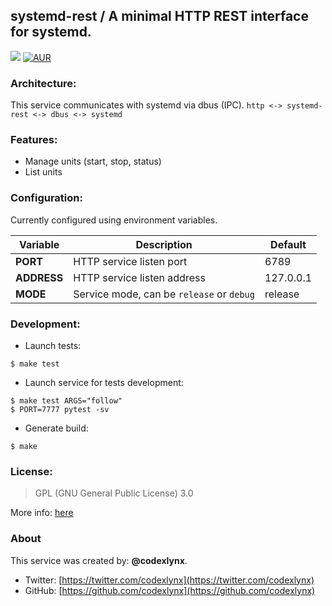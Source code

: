 ## systemd-rest / A minimal HTTP REST interface for systemd.
![](https://github.com/codexlynx/systemd-rest/workflows/CI/badge.svg) [![AUR](https://img.shields.io/aur/license/yaourt.svg)](blob/master/LICENSE)

### Architecture:
This service communicates with systemd via dbus (IPC). ```http <-> systemd-rest <-> dbus <-> systemd```

### Features:
* Manage units (start, stop, status)
* List units

### Configuration:
Currently configured using environment variables.

| Variable | Description | Default |
| -- | -- | -- |
| __PORT__ | HTTP service listen port | 6789 |
| __ADDRESS__ | HTTP service listen address | 127.0.0.1 |
| __MODE__ | Service mode, can be `release` or `debug` | release |

### Development:

* Launch tests:
```
$ make test
```

* Launch service for tests development:
```
$ make test ARGS="follow"
$ PORT=7777 pytest -sv
```

* Generate build:
```
$ make
```

### License:
> GPL (GNU General Public License) 3.0

More info: [here](LICENSE)

### About
This service was created by: __@codexlynx__.

* Twitter: [https://twitter.com/codexlynx](https://twitter.com/codexlynx)
* GitHub: [https://github.com/codexlynx](https://github.com/codexlynx)
